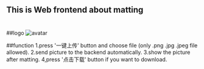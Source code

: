 ## This is Web frontend about matting

#

##logo
![avatar](https://github.com/HymEric/AIWebMatting/blob/master/web/logo.png)

##function
  1.press '一键上传' button and choose file (only .png .jpg .jpeg file allowed).
  2.send picture to the backend  automatically.
  3.show the picture after matting.
  4,press '点击下载' button if you want to download.
